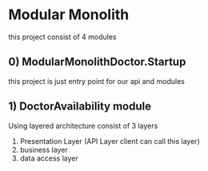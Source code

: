 # Modular Monolith

this project consist of 4 modules

## 0) ModularMonolithDoctor.Startup

this project is just entry point for our api and modules

## 1) DoctorAvailability module

Using layered architecture consist of 3 layers

1. Presentation Layer (API Layer client can call this layer)
2. business layer
3. data access layer
